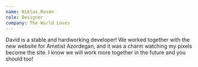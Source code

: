 ```yaml
---
name: Niklas Rosén
role: Designer
company: The World Loves
---
```


David is a stable and hardworking developer! We worked together with the new website for Ametist Azordegan, and it was a charm watching my pixels become the site. I know we will work more together in the future and you should too!

